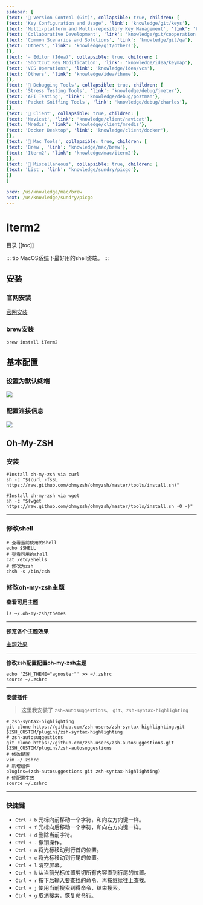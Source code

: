 ```yaml
---
sidebar: [
{text: '🚩 Version Control (Git)', collapsible: true, children: [
{text: 'Key Configuration and Usage', 'link': 'knowledge/git/keys'},
{text: 'Multi-platform and Multi-repository Key Management', 'link': 'knowledge/git/multiple'},
{text: 'Collaborative Development', 'link': 'knowledge/git/cooperation'},
{text: 'Common Scenarios and Solutions', 'link': 'knowledge/git/qa'},
{text: 'Others', 'link': 'knowledge/git/others'},
]},
{text: '✏️ Editor (Idea)', collapsible: true, children: [
{text: 'Shortcut Key Modification', 'link': 'knowledge/idea/keymap'},
{text: 'VCS Operations', 'link': 'knowledge/idea/vcs'},
{text: 'Others', 'link': 'knowledge/idea/theme'},
]},
{text: '🎁 Debugging Tools', collapsible: true, children: [
{text: 'Stress Testing Tools', 'link': 'knowledge/debug/jmeter'},
{text: 'API Testing', 'link': 'knowledge/debug/postman'},
{text: 'Packet Sniffing Tools', 'link': 'knowledge/debug/charles'},
]},
{text: '🔭 Client', collapsible: true, children: [
{text: 'Navicat', 'link': 'knowledge/client/navicat'},
{text: 'Mredis', 'link': 'knowledge/client/mredis'},
{text: 'Docker Desktop', 'link': 'knowledge/client/docker'},
]},
{text: '🍎 Mac Tools', collapsible: true, children: [
{text: 'Brew', 'link': 'knowledge/mac/brew'},
{text: 'Iterm2', 'link': 'knowledge/mac/iterm2'},
]},
{text: '🌈 Miscellaneous', collapsible: true, children: [
{text: 'List', 'link': 'knowledge/sundry/picgo'},
]}
]

prev: /us/knowledge/mac/brew
next: /us/knowledge/sundry/picgo
---
```


# Iterm2

目录
[[toc]]

::: tip
MacOS系统下最好用的shell终端。
:::

## 安装

### 官网安装 

[官网安装](https://iterm2.com/downloads.html)

### brew安装

```shell:no-line-numbers
brew install iTerm2  
```

## 基本配置

### 设置为默认终端
![](https://img.tzf-foryou.xyz/img/20231227233156.png)

### 配置连接信息
![](https://img.tzf-foryou.xyz/img/20231227233928.png)

## Oh-My-ZSH

### 安装

```shell:no-line-numbers
#Install oh-my-zsh via curl
sh -c "$(curl -fsSL https://raw.github.com/ohmyzsh/ohmyzsh/master/tools/install.sh)"

#Install oh-my-zsh via wget
sh -c "$(wget https://raw.github.com/ohmyzsh/ohmyzsh/master/tools/install.sh -O -)"
```

---

### 修改shell

```shell:no-line-numbers
# 查看当前使用的shell
echo $SHELL
# 查看可用的shell
cat /etc/Shells
# 修改为zsh
chsh -s /bin/zsh
```

### 修改oh-my-zsh主题

**查看可用主题**

```shell:no-line-numbers
ls ~/.oh-my-zsh/themes
```

---

**预览各个主题效果**

[主题效果](https://github.com/ohmyzsh/ohmyzsh/wiki/Themes)

---

**修改zsh配置配置oh-my-zsh主题**

```shell:no-line-numbers
echo 'ZSH_THEME="agnoster"' >> ~/.zshrc
source ~/.zshrc
```

---

**安装插件**

> 这里我安装了 `zsh-autosuggestions`、 `git`、`zsh-syntax-highlighting`

```shell:no-line-numbers
# zsh-syntax-highlighting
git clone https://github.com/zsh-users/zsh-syntax-highlighting.git $ZSH_CUSTOM/plugins/zsh-syntax-highlighting
# zsh-autosuggestions
git clone https://github.com/zsh-users/zsh-autosuggestions.git $ZSH_CUSTOM/plugins/zsh-autosuggestions
# 修改配置
vim ~/.zshrc
# 新增组件
plugins=(zsh-autosuggestions git zsh-syntax-highlighting)
# 使配置生效
source ~/.zshrc
```

---

### 快捷键

- `Ctrl + b` 光标向前移动一个字符，和向左方向键一样。
- `Ctrl + f` 光标向后移动一个字符，和向右方向键一样。
- `Ctrl + d` 删除当前字符。
- `Ctrl + -` 撤销操作。
- `Ctrl + a` 将光标移动到行首的位置。
- `Ctrl + e` 将光标移动到行尾的位置。
- `Ctrl + l` 清空屏幕。
- `Ctrl + k` 从当前光标位置剪切所有内容直到行尾的位置。
- `Ctrl + r` 按下后输入要查找的命令，再按继续往上查找。
- `Ctrl + j` 使用当前搜索到得命令，结束搜索。
- `Ctrl + g` 取消搜索，恢复命令行。